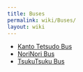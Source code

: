 ```yaml
---
title: Buses
permalink: wiki/Buses/
layout: wiki
---
```


-   [Kanto Tetsudo Bus](/wiki/Kanto_Tetsudo_Bus "wikilink")
-   [NoriNori Bus](/wiki/NoriNori_Bus "wikilink")
-   [TsukuTsuku Bus](/wiki/TsukuTsuku_Bus "wikilink")

